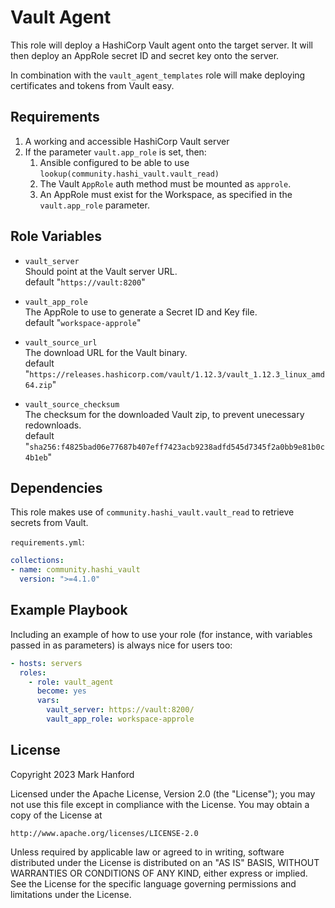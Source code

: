 Vault Agent
===========

This role will deploy a HashiCorp Vault agent onto the target server. It will
then deploy an AppRole secret ID and secret key onto the server.

In combination with the `vault_agent_templates` role will make deploying
certificates and tokens from Vault easy.

Requirements
------------

1. A working and accessible HashiCorp Vault server
2. If the parameter `vault.app_role` is set, then:
   1. Ansible configured to be able to use `lookup(community.hashi_vault.vault_read)`
   2. The Vault `AppRole` auth method must be mounted as `approle`.
   3. An AppRole must exist for the Workspace, as specified in the `vault.app_role` parameter.

Role Variables
--------------

* `vault_server`  
  Should point at the Vault server URL.  
  default "`https://vault:8200`"

* `vault_app_role`  
  The AppRole to use to generate a Secret ID and Key file.  
  default "`workspace-approle`"

* `vault_source_url`  
  The download URL for the Vault binary.  
   default "`https://releases.hashicorp.com/vault/1.12.3/vault_1.12.3_linux_amd64.zip`"

* `vault_source_checksum`  
  The checksum for the downloaded Vault zip, to prevent unecessary redownloads.  
  default "`sha256:f4825bad06e77687b407eff7423acb9238adfd545d7345f2a0bb9e81b0c4b1eb`"

Dependencies
------------

This role makes use of `community.hashi_vault.vault_read` to retrieve secrets from Vault.

`requirements.yml`:
```yaml
collections:
- name: community.hashi_vault
  version: ">=4.1.0"
```
Example Playbook
----------------

Including an example of how to use your role (for instance, with variables passed in as parameters) is always nice for users too:

```yaml
- hosts: servers
  roles:
    - role: vault_agent
      become: yes
      vars:
        vault_server: https://vault:8200/
        vault_app_role: workspace-approle
```

License
-------

Copyright 2023 Mark Hanford

Licensed under the Apache License, Version 2.0 (the "License");
you may not use this file except in compliance with the License.
You may obtain a copy of the License at

    http://www.apache.org/licenses/LICENSE-2.0

Unless required by applicable law or agreed to in writing, software
distributed under the License is distributed on an "AS IS" BASIS,
WITHOUT WARRANTIES OR CONDITIONS OF ANY KIND, either express or implied.
See the License for the specific language governing permissions and
limitations under the License.
